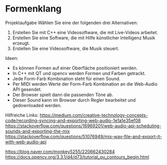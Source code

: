 # Formenklang

Projektaufgabe
Wählen Sie eine der folgenden drei Alternativen:
1. Erstellen Sie mit C++ eine Videosoftware, die mit Live-Videos arbeitet.
2. Erstellen Sie eine Software, die mit Hilfe künstlicher Intelligenz Musik erzeugt.
3. Erstellen Sie eine Videosoftware, die Musik steuert.

Ideen:
- Es können Formen auf einer Oberfläche positioniert werden.
- In C++ mit QT und opencv werden Formen und Farben getrackt.
- Jede Form-Farb Kombination steht für einen Sound.
- Per MIDI werden Werte der Form-Farb Kombination an die Web-Audio API gesendet.
- Der Browser spielt dann die passenden Töne ab.
- Dieser Sound kann im Browser durch Regler bearbeitet und gedownloaded werden.

Hilfreiche Links:
https://medium.com/creative-technology-concepts-code/recording-syncing-and-exporting-web-audio-1e1a1e35ef08
https://stackoverflow.com/questions/16969201/web-audio-api-scheduling-sounds-and-exporting-the-mix
https://stackoverflow.com/questions/51076949/mix-wav-file-and-export-it-with-web-audio-api

https://blog.naver.com/monkey5255/220662430284
https://docs.opencv.org/3.3.1/d4/d73/tutorial_py_contours_begin.html

